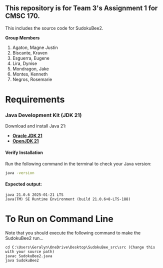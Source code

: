 ## This repository is for Team 3's Assignment 1 for CMSC 170.

This includes the source code for SudokuBee2.

**Group Members**

1. Agaton, Magne Justin
2. Biscante, Kraven
3. Esguerra, Eugene
4. Lira, Dynise
5. Mondragon, Jake
6. Montes, Kenneth
7. Negros, Rosemarie

# Requirements

### Java Development Kit (JDK 21)

Download and install Java 21:

- **[Oracle JDK 21](https://www.oracle.com/java/technologies/javase/jdk21-archive-downloads.html)**
- **[OpenJDK 21](https://jdk.java.net/21/)**

#### Verify Installation

Run the following command in the terminal to check your Java version:

```sh
java -version
```

#### Expected output:<br/>

```
java 21.0.6 2025-01-21 LTS
Java(TM) SE Runtime Environment (build 21.0.6+8-LTS-188)
```

# To Run on Command Line

Note that you should execute the following command to make the SudokuBee2 run...

```
cd C:\Users\Geralyn\OneDrive\Desktop\SudokuBee_src\src (Change this with your source path)
javac SudokuBee2.java
java SudokuBee2
```
